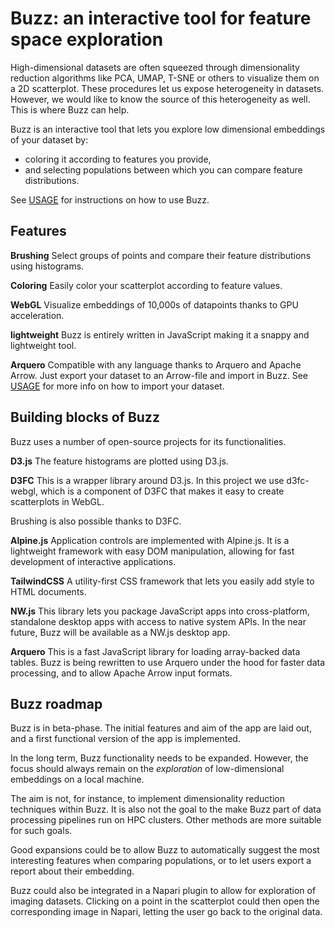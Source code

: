 # Buzz: an interactive tool for feature space exploration

High-dimensional datasets are often squeezed through dimensionality reduction
algorithms like PCA, UMAP, T-SNE or others to visualize them on a 2D scatterplot. 
These procedures let us expose heterogeneity in datasets. However, we would
like to know the source of this heterogeneity as well. This is where Buzz can help.

Buzz is an interactive tool that lets you explore low dimensional embeddings
of your dataset by:
- coloring it according to features you provide,
- and selecting populations between which you can compare feature distributions.

See [USAGE](USAGE.md) for instructions on how to use Buzz.

## Features
**Brushing** Select groups of points and compare their feature distributions using histograms.

**Coloring** Easily color your scatterplot according to feature values.

**WebGL** Visualize embeddings of 10,000s of datapoints thanks to GPU acceleration.

**lightweight** Buzz is entirely written in JavaScript making it a snappy and lightweight tool.

**Arquero** Compatible with any language thanks to Arquero and Apache Arrow. Just export 
your dataset to an Arrow-file and import in Buzz. See [USAGE](USAGE.md) for more info
on how to import your dataset.

## Building blocks of Buzz

Buzz uses a number of open-source projects for its functionalities.

**D3.js** The feature histograms are plotted using D3.js. 

**D3FC** This is a wrapper library around D3.js. In this project we use d3fc-webgl,
which is a component of D3FC that makes it easy to create scatterplots in WebGL.

Brushing is also possible thanks to D3FC.

**Alpine.js** Application controls are implemented with Alpine.js. It is a lightweight
framework with easy DOM manipulation, allowing for fast development of interactive
applications.

**TailwindCSS** A utility-first CSS framework that lets you easily add style to
HTML documents.

**NW.js** This library lets you package JavaScript apps into cross-platform, 
standalone desktop apps with access to native system APIs. In the near future, Buzz will
be available as a NW.js desktop app.

**Arquero** This is a fast JavaScript library for loading array-backed data tables.
Buzz is being rewritten to use Arquero under the hood for faster data processing, and
to allow Apache Arrow input formats.

## Buzz roadmap

Buzz is in beta-phase. The initial features and aim of the app are laid out, and 
a first functional version of the app is implemented.

In the long term, Buzz functionality needs to be expanded. However, the focus
should always remain on the *exploration* of low-dimensional embeddings on a local
machine. 

The aim is not, for instance, to implement dimensionality reduction
techniques within Buzz. It is also not the goal to the make Buzz part of data
processing pipelines run on HPC clusters. Other methods are more suitable for 
such goals.

Good expansions could be to allow Buzz to automatically suggest the most 
interesting features when comparing populations, or to let users export a 
report about their embedding.

Buzz could also be integrated in a Napari plugin to allow for exploration of
imaging datasets. Clicking on a point in the scatterplot could then open the 
corresponding image in Napari, letting the user go back to the original data.

